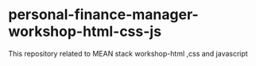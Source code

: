 # personal-finance-manager-workshop-html-css-js
This repository related to MEAN stack workshop-html ,css and javascript
